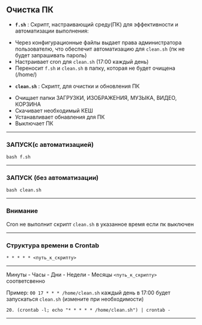 ## Очистка ПК
+  **`f.sh`** : Скрипт, настраивающий среду(ПК) для эффективности и автоматизации выполнения:
-  Через конфигурационные файлы выдает права администратора пользователю, что обеспечит автоматизацию для `clean.sh` (пк не будет запрашивать пароль)
-  Настраивает cron для `clean.sh` (17:00 каждый день)
-  Переносит `f.sh` и `clean.sh` в папку, которая не будет очищена (/home/)
  
+  **`clean.sh`** : Скрипт, для очистки и обновления ПК
-  Очищает папки ЗАГРУЗКИ, ИЗОБРАЖЕНИЯ, МУЗЫКА, ВИДЕО, КОРЗИНА
-  Скачивает необходимый КЕШ
-  Устанавливает обнавления для ПК
-  Выключает ПК

--------------------------------------------------------------------------------------------------------------------------------------------------------------

### ЗАПУСК(с автоматизацией)
      
   ```
   bash f.sh
   ```
---------------------------------------------------------------------------------------------------------------------------------------------------------------
  
### ЗАПУСК (без автоматизации)
  
  ```
  bash clean.sh
  ```
--------------------------------------------------------------------------------------------------------------------------------------------------------------
### Внимание

Cron не выполнит скрипт `clean.sh` в указанное время если пк выключен

---------------------------------------------------------------------------------------------------------------------------------------------------------------

### Структура времени в Crontab

  ```
  * * * * * <путь_к_скрипту>
  ```
---------------------------------------------------------------------------------------------------------------------------------------------------------------
Минуты - Часы - Дни - Недели - Месяцы `<путь_к_скрипту>` соответсвенно

Пример: `00 17 * * * /home/clean.sh` каждый день в 17:00 будет запускаться `clean.sh` (измените при необходимости)

  ```
  20. (crontab -l; echo "* * * * * /home/clean.sh") | crontab -
  ```
  
---------------------------------------------------------------------------------------------------------------------------------------------------------------





